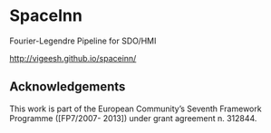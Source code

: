 # SpaceInn
Fourier-Legendre Pipeline for SDO/HMI

http://vigeesh.github.io/spaceinn/

## Acknowledgements

This work is part of the European Community’s Seventh Framework Programme ([FP7/2007- 2013]) under grant agreement n. 312844.

